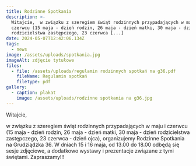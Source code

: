 ```yaml
---
title: Rodzinne Spotkania
description: >-
  Witajcie,  w związku z szeregiem świąt rodzinnych przypadających w maju i
  czerwcu (15 maja - dzień rodzin, 26 maja - dzień matki, 30 maja - dzień
  rodzicielstwa zastępczego, 23 czerwca [...]
date: 2024-05-07T12:42:06.134Z
tags:
  - news
image: /assets/uploads/spotkania.jpg
imageAlt: zdjęcie tytułowe
files:
  - file: /assets/uploads/regulamin rodzinnych spotkań na g36.pdf
    fileName: Regulamin spotkań
    fileType: pdf
gallery:
  - caption: plakat
    image: /assets/uploads/rodzinne spotkania na g36.jpg
---
```

Witajcie,

w związku z szeregiem świąt rodzinnych przypadających w maju i czerwcu (15 maja  - dzień rodzin, 26 maja - dzień matki, 30 maja - dzień rodzicielstwa zastępczego, 23 czerwca - dzień ojca), organizujemy Rodzinne Spotkania na Grudziądzka 36. W dniach 15 i 16 maja, od 13.00 do 18.00 odbędą się sesje zdjęciowe, a dodatkowo wystawy i prezentacje związane z tymi świętami. Zapraszamy!!!
